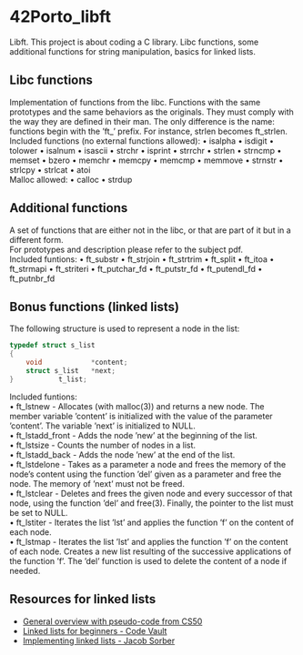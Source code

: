
# 42Porto_libft

Libft. This project is about coding a C library. Libc functions, some additional functions for string manipulation, basics for linked lists.



## Libc functions
Implementation of functions from the libc. Functions with the same prototypes and the same behaviors as the originals. They must comply
with the way they are defined in their man. The only difference is the name: functions begin with the ’ft_’ prefix. For instance, strlen becomes ft_strlen.  
Included functions (no external functions allowed): 
• isalpha
• isdigit
• tolower
• isalnum
• isascii • strchr
• isprint • strrchr
• strlen
• strncmp
• memset
• bzero • memchr
• memcpy • memcmp
• memmove
• strnstr
• strlcpy
• strlcat
• atoi  
Malloc allowed: • calloc
• strdup

## Additional functions
A set of functions that are either not in the libc,
or that are part of it but in a different form.  
For prototypes and description please refer to the subject pdf.  
Included funtions: 
• ft_substr
• ft_strjoin
• ft_strtrim
• ft_split
• ft_itoa
• ft_strmapi
• ft_striteri
• ft_putchar_fd
• ft_putstr_fd
• ft_putendl_fd
• ft_putnbr_fd
## Bonus functions (linked lists)
The following structure is used to represent a node in the list:
```C
typedef struct s_list
{
	void			*content;
	struct s_list	*next;
}			t_list;

```
Included funtions:  
• ft_lstnew - Allocates (with malloc(3)) and returns a new node. The member variable ’content’ is initialized with the value of the parameter ’content’. The variable ’next’ is initialized to NULL.  
• ft_lstadd_front - Adds the node ’new’ at the beginning of the list.  
• ft_lstsize - Counts the number of nodes in a list.  
• ft_lstadd_back - Adds the node ’new’ at the end of the list.  
• ft_lstdelone - Takes as a parameter a node and frees the memory of the node’s content using the function ’del’ given as a parameter and free the node. The memory of ’next’ must not be freed.  
• ft_lstclear - Deletes and frees the given node and every successor of that node, using the function ’del’ and free(3). Finally, the pointer to the list must be set to NULL.  
• ft_lstiter - Iterates the list ’lst’ and applies the function ’f’ on the content of each node.  
• ft_lstmap - Iterates the list ’lst’ and applies the function ’f’ on the content of each node. Creates a new list resulting of the successive applications of the function ’f’. The ’del’ function is used to delete the content of a node if needed.
## Resources for linked lists

 - [General overview with pseudo-code from CS50](https://www.youtube.com/watch?v=zQI3FyWm144)
 - [Linked lists for beginners - Code Vault](https://www.youtube.com/watch?v=uBZHMkpsTfg&list=PLfqABt5AS4FmXeWuuNDS3XGENJO1VYGxl)
 - [Implementing linked lists - Jacob Sorber](https://www.youtube.com/watch?v=VOpjAHCee7c&t=500s)

